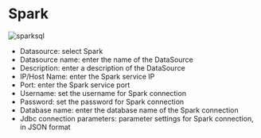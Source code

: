 # Spark

![sparksql](/img/new_ui/dev/datasource/sparksql.png)

- Datasource: select Spark
- Datasource name: enter the name of the DataSource
- Description: enter a description of the DataSource
- IP/Host Name: enter the Spark service IP
- Port: enter the Spark service port
- Username: set the username for Spark connection
- Password: set the password for Spark connection
- Database name: enter the database name of the Spark connection
- Jdbc connection parameters: parameter settings for Spark connection, in JSON format
